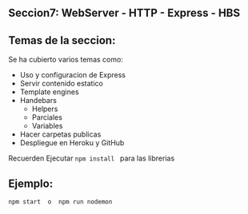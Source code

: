 ## Seccion7: WebServer - HTTP - Express - HBS

## Temas de la seccion:
Se ha cubierto varios temas como:
-   Uso y configuracion de Express
-   Servir contenido estatico
-   Template engines
-   Handebars
    -   Helpers
    -   Parciales
    -   Variables   
-   Hacer carpetas publicas
-   Despliegue en Heroku y GitHub

Recuerden Ejecutar ```npm install ``` para las librerias

## Ejemplo: 
````
npm start  o  npm run nodemon
````